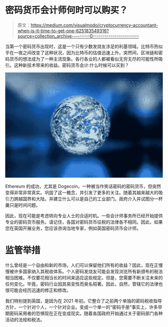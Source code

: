 # 密码货币会计师何时可以购买？

> 原文：<https://medium.com/visualmodo/cryptocurrency-accountant-when-is-it-time-to-get-one-625183549316?source=collection_archive---------0----------------------->

当第一个密码货币出现时，这是一个只有少数发烧友涉足的利基领域。比特币热似乎在一夜之间改变了这种状况，因为比特币的估值迅速上升。突然间，区块链和密码货币的想法成为了一种主流现象。各行各业的人都被看似无穷无尽的可能性所吸引。这种新技术带来的收益。密码货币会计:什么时候可以买到？

![](img/8a0d9db52f3a92e1aefa93b6cfeadb96.png)

Ethereum 的成功，尤其是 Dogecoin，一种被当作笑话密码的密码货币，但突然变得非常非常真实。巩固了这一概念，并引发了更多的关注。随着其越来越大的吸引力跨越国界和大陆，并建立什么可以是自己的工业部门。政府介入并试图分一杯羹只是时间问题。

因此，现在可能是考虑转向专业人士的合适时机。一些会计师事务所已经开始提供专业的密码货币服务。请记住，各国对密码货币征税的法律各不相同。因此，如果您在英国开展业务，您应该咨询当地专家，例如英国密码货币会计师。

# 监管举措

什么曾经是一个自由和新的市场，人们可以保留他们所有的收益？因此，现在正慢慢被许多国家纳入其税收体系。个人密码发烧友可能会发现浏览所有新颁布的税法相当困难。不仅要花相当长的时间来适应这些规定。但是，您需要不断关注未来的任何变化。毕竟，密码行业因其易变性而臭名昭著。因此，自然，管辖它的法律也很可能会经历迅速的修正和修改。

我们特别提到英国，是因为在 2021 年初。它整合了之前两个单独的密码税收指导方针，一个针对个人，一个针对企业。变成一个单一的“密码手册”事实上，许多早期密码采用者的恐惧现在正在变成现实。随着各国政府开始通过关于密码部门各种活动的法规和税法。